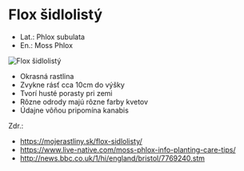 # Flox šidlolistý
- Lat.: Phlox subulata
- En.: Moss Phlox

![Flox šidlolistý](./moss_phlox.jpg "Flox šidlolistý")


- Okrasná rastlina
- Zvykne rásť cca 10cm do výšky
- Tvorí husté porasty pri zemi
- Rôzne odrody majú rôzne farby kvetov
- Údajne vôňou pripomína kanabis

Zdr.:
- https://mojerastliny.sk/flox-sidlolisty/
- https://www.live-native.com/moss-phlox-info-planting-care-tips/
- http://news.bbc.co.uk/1/hi/england/bristol/7769240.stm